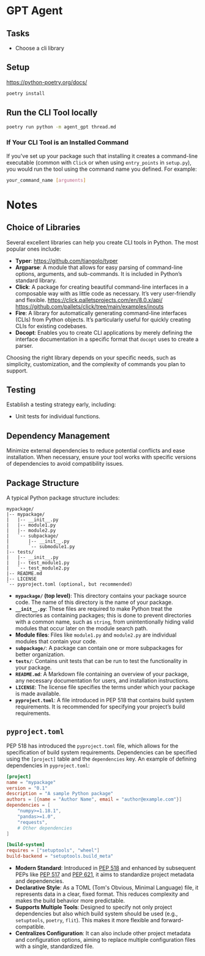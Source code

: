 # GPT Agent

## Tasks
- Choose a cli library

## Setup
https://python-poetry.org/docs/
```bash
poetry install
```

## Run the CLI Tool locally
```bash
poetry run python -m agent_gpt thread.md
```

### If Your CLI Tool is an Installed Command

If you've set up your package such that installing it creates a command-line executable (common with `Click` or when using `entry_points` in `setup.py`), you would run the tool using the command name you defined. For example:

```bash
your_command_name [arguments]
```

# Notes
## Choice of Libraries
Several excellent libraries can help you create CLI tools in Python. The most popular ones include:

- **Typer**: https://github.com/tiangolo/typer
- **Argparse**: A module that allows for easy parsing of command-line options, arguments, and sub-commands. It is included in Python’s standard library.
- **Click**: A package for creating beautiful command-line interfaces in a composable way with as little code as necessary. It’s very user-friendly and flexible.
    https://click.palletsprojects.com/en/8.0.x/api/
    https://github.com/pallets/click/tree/main/examples/inouts
- **Fire**: A library for automatically generating command-line interfaces (CLIs) from Python objects. It’s particularly useful for quickly creating CLIs for existing codebases.
- **Docopt**: Enables you to create CLI applications by merely defining the interface documentation in a specific format that `docopt` uses to create a parser.

Choosing the right library depends on your specific needs, such as simplicity, customization, and the complexity of commands you plan to support.

## Testing
Establish a testing strategy early, including:
- Unit tests for individual functions.

## Dependency Management
Minimize external dependencies to reduce potential conflicts and ease installation. When necessary, ensure your tool works with specific versions of dependencies to avoid compatibility issues.

## Package Structure
A typical Python package structure includes:

```
mypackage/
|-- mypackage/
|   |-- __init__.py
|   |-- module1.py
|   |-- module2.py
|   `-- subpackage/
|       |-- __init__.py
|       `-- submodule1.py
|-- tests/
|   |-- __init__.py
|   |-- test_module1.py
|   `-- test_module2.py
|-- README.md
|-- LICENSE
`-- pyproject.toml (optional, but recommended)
```

- **`mypackage/` (top level)**: This directory contains your package source code. The name of this directory is the name of your package.
- **`__init__.py`**: These files are required to make Python treat the directories as containing packages; this is done to prevent directories with a common name, such as `string`, from unintentionally hiding valid modules that occur later on the module search path.
- **Module files**: Files like `module1.py` and `module2.py` are individual modules that contain your code.
- **`subpackage/`**: A package can contain one or more subpackages for better organization.
- **`tests/`**: Contains unit tests that can be run to test the functionality in your package.
- **`README.md`**: A Markdown file containing an overview of your package, any necessary documentation for users, and installation instructions.
- **`LICENSE`**: The license file specifies the terms under which your package is made available.
- **`pyproject.toml`**: A file introduced in PEP 518 that contains build system requirements. It is recommended for specifying your project’s build requirements.

## `pyproject.toml`

PEP 518 has introduced the `pyproject.toml` file, which allows for the specification of build system requirements. Dependencies can be specified using the `[project]` table and the `dependencies` key. An example of defining dependencies in `pyproject.toml`:

```toml
[project]
name = "mypackage"
version = "0.1"
description = "A sample Python package"
authors = [{name = "Author Name", email = "author@example.com"}]
dependencies = [
    "numpy>=1.18.1",
    "pandas>=1.0",
    "requests",
    # Other dependencies
]

[build-system]
requires = ["setuptools", "wheel"]
build-backend = "setuptools.build_meta"
```

- **Modern Standard**: Introduced in [PEP 518](https://www.python.org/dev/peps/pep-0518/) and enhanced by subsequent PEPs like [PEP 517](https://www.python.org/dev/peps/pep-0517/) and [PEP 621](https://www.python.org/dev/peps/pep-0621/), it aims to standardize project metadata and dependencies.
- **Declarative Style**: As a TOML (Tom's Obvious, Minimal Language) file, it represents data in a clear, fixed format. This reduces complexity and makes the build behavior more predictable.
- **Supports Multiple Tools**: Designed to specify not only project dependencies but also which build system should be used (e.g., `setuptools`, `poetry`, `flit`). This makes it more flexible and forward-compatible.
- **Centralizes Configuration**: It can also include other project metadata and configuration options, aiming to replace multiple configuration files with a single, standardized file.


